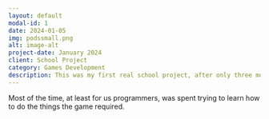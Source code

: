 ```yaml
---
layout: default
modal-id: 1
date: 2024-01-05
img: podssmall.png
alt: image-alt
project-date: January 2024
client: School Project
category: Games Development
description: This was my first real school project, after only three months of getting to know Unity and C#. Three programmers teamed up with three artists for 7 weeks of furious development.
---
```

Most of the time, at least for us programmers, was spent trying to learn how to do the things the game required.